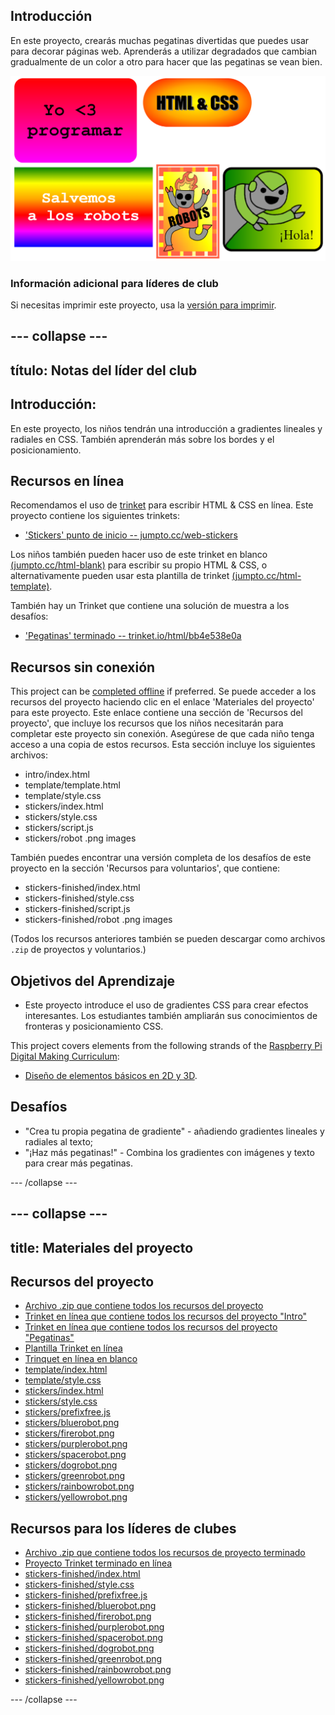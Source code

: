 ## Introducción

En este proyecto, crearás muchas pegatinas divertidas que puedes usar para decorar páginas web. Aprenderás a utilizar degradados que cambian gradualmente de un color a otro para hacer que las pegatinas se vean bien.

![captura de pantalla](images/stickers-finished.png)

### Información adicional para líderes de club

Si necesitas imprimir este proyecto, usa la [versión para imprimir](https://projects.raspberrypi.org/en/projects/stickers/print).

## \--- collapse \---

## título: Notas del líder del club

## Introducción:

En este proyecto, los niños tendrán una introducción a gradientes lineales y radiales en CSS. También aprenderán más sobre los bordes y el posicionamiento.

## Recursos en línea

Recomendamos el uso de [ trinket](https://trinket.io/) para escribir HTML & CSS en línea. Este proyecto contiene los siguientes trinkets:

* ['Stickers' punto de inicio -- jumpto.cc/web-stickers](http://jumpto.cc/web-stickers)

Los niños también pueden hacer uso de este trinket en blanco [(jumpto.cc/html-blank)](http://jumpto.cc/html-blank) para escribir su propio HTML & CSS, o alternativamente pueden usar esta plantilla de trinket [(jumpto.cc/html-template)](http://jumpto.cc/html-template).

También hay un Trinket que contiene una solución de muestra a los desafíos:

* ['Pegatinas' terminado -- trinket.io/html/bb4e538e0a](https://trinket.io/html/bb4e538e0a)

## Recursos sin conexión

This project can be [completed offline](https://rpf.io/html-offline) if preferred. Se puede acceder a los recursos del proyecto haciendo clic en el enlace 'Materiales del proyecto' para este proyecto. Este enlace contiene una sección de 'Recursos del proyecto', que incluye los recursos que los niños necesitarán para completar este proyecto sin conexión. Asegúrese de que cada niño tenga acceso a una copia de estos recursos. Esta sección incluye los siguientes archivos:

* intro/index.html
* template/template.html
* template/style.css
* stickers/index.html
* stickers/style.css
* stickers/script.js
* stickers/robot .png images

También puedes encontrar una versión completa de los desafíos de este proyecto en la sección 'Recursos para voluntarios', que contiene:

* stickers-finished/index.html
* stickers-finished/style.css
* stickers-finished/script.js
* stickers-finished/robot .png images

(Todos los recursos anteriores también se pueden descargar como archivos `.zip` de proyectos y voluntarios.)

## Objetivos del Aprendizaje

* Este proyecto introduce el uso de gradientes CSS para crear efectos interesantes. Los estudiantes también ampliarán sus conocimientos de fronteras y posicionamiento CSS. 

This project covers elements from the following strands of the [Raspberry Pi Digital Making Curriculum](https://rpf.io/curriculum):

* [Diseño de elementos básicos en 2D y 3D](https://www.raspberrypi.org/curriculum/design/creator).

## Desafíos

* "Crea tu propia pegatina de gradiente" - añadiendo gradientes lineales y radiales al texto;
* "¡Haz más pegatinas!" - Combina los gradientes con imágenes y texto para crear más pegatinas.

\--- /collapse \---

## \--- collapse \---

## title: Materiales del proyecto

## Recursos del proyecto

* [Archivo .zip que contiene todos los recursos del proyecto](https://rpf.io/p/en/stickers-go)
* [Trinket en línea que contiene todos los recursos del proyecto "Intro"](http://jumpto.cc/web-intro)
* [Trinket en línea que contiene todos los recursos del proyecto "Pegatinas"](http://jumpto.cc/web-stickers)
* [Plantilla Trinket en línea](http://jumpto.cc/trinket-template)
* [Trinquet en línea en blanco](http://jumpto.cc/trinket-blank)
* [template/index.html](resources/template-index.html)
* [template/style.css](resources/template-style.css)
* [stickers/index.html](resources/stickers-index.html)
* [stickers/style.css](resources/stickers-style.css)
* [stickers/prefixfree.js](resources/stickers-prefixfree.js)
* [stickers/bluerobot.png](resources/stickers-bluerobot.png)
* [stickers/firerobot.png](resources/stickers-firerobot.png)
* [stickers/purplerobot.png](resources/stickers-purplerobot.png)
* [stickers/spacerobot.png](resources/stickers-spacerobot.png)
* [stickers/dogrobot.png](resources/stickers-dogrobot.png)
* [stickers/greenrobot.png](resources/stickers-greenrobot.png)
* [stickers/rainbowrobot.png](resources/stickers-rainbowrobot.png)
* [stickers/yellowrobot.png](resources/stickers-yellowrobot.png)

## Recursos para los líderes de clubes

* [Archivo .zip que contiene todos los recursos de proyecto terminado](https://rpf.io/p/en/stickers-go)
* [Proyecto Trinket terminado en línea](https://trinket.io/html/bb4e538e0a)
* [stickers-finished/index.html](resources/stickers-finished-index.html)
* [stickers-finished/style.css](resources/stickers-finished-style.css)
* [stickers-finished/prefixfree.js](resources/stickers-finished-prefixfree.js)
* [stickers-finished/bluerobot.png](resources/stickers-finished-bluerobot.png)
* [stickers-finished/firerobot.png](resources/stickers-finished-firerobot.png)
* [stickers-finished/purplerobot.png](resources/stickers-finished-purplerobot.png)
* [stickers-finished/spacerobot.png](resources/stickers-finished-spacerobot.png)
* [stickers-finished/dogrobot.png](resources/stickers-finished-dogrobot.png)
* [stickers-finished/greenrobot.png](resources/stickers-finished-greenrobot.png)
* [stickers-finished/rainbowrobot.png](resources/stickers-finished-rainbowrobot.png)
* [stickers-finished/yellowrobot.png](resources/stickers-finished-yellowrobot.png)

\--- /collapse \---